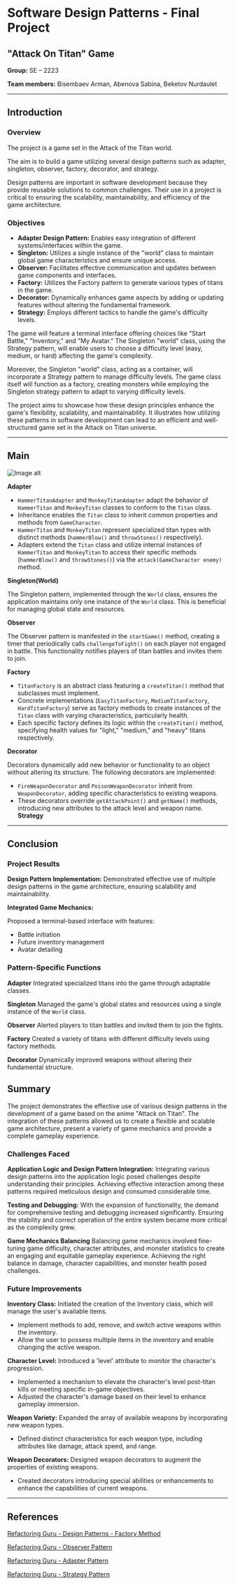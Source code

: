 # Software Design Patterns - Final Project

## "Attack On Titan" Game

**Group:** SE – 2223

**Team members:** Bisembaev Arman, Abenova Sabina, Beketov Nurdaulet


---

## Introduction

### Overview
The project is a game set in the Attack of the Titan world.

The aim is to build a game utilizing several design patterns such as adapter, singleton, observer, factory, decorator, and strategy.

Design patterns are important in software development because they provide reusable solutions to common challenges. Their use in a project is critical to ensuring the scalability, maintainability, and efficiency of the game architecture.

### Objectives
- **Adapter Design Pattern:** Enables easy integration of different systems/interfaces within the game.
- **Singleton:** Utilizes a single instance of the "world" class to maintain global game characteristics and ensure unique access.
- **Observer:** Facilitates effective communication and updates between game components and interfaces.
- **Factory:** Utilizes the Factory pattern to generate various types of titans in the game.
- **Decorator:** Dynamically enhances game aspects by adding or updating features without altering the fundamental framework.
- **Strategy:** Employs different tactics to handle the game's difficulty levels.

The game will feature a terminal interface offering choices like "Start Battle," "Inventory," and "My Avatar." The Singleton "world" class, using the Strategy pattern, will enable users to choose a difficulty level (easy, medium, or hard) affecting the game's complexity.

Moreover, the Singleton "world" class, acting as a container, will incorporate a Strategy pattern to manage difficulty levels. The game class itself will function as a factory, creating monsters while employing the Singleton strategy pattern to adapt to varying difficulty levels.

The project aims to showcase how these design principles enhance the game's flexibility, scalability, and maintainability. It illustrates how utilizing these patterns in software development can lead to an efficient and well-structured game set in the Attack on Titan universe.

---

## Main

![Image alt](java.png)

**Adapter**
- `HammerTitanAdapter` and `MonkeyTitanAdapter` adapt the behavior of `HammerTitan` and `MonkeyTitan` classes to conform to the `Titan` class.
- Inheritance enables the `Titan` class to inherit common properties and methods from `GameCharacter`.
- `HammerTitan` and `MonkeyTitan` represent specialized titan types with distinct methods (`hammerBlow()` and `throwStones()` respectively).
- Adapters extend the `Titan` class and utilize internal instances of `HammerTitan` and `MonkeyTitan` to access their specific methods (`hammerBlow()` and `throwStones()`) via the `attack(GameCharacter enemy)` method.

**Singleton(World)**
  
The Singleton pattern, implemented through the `World` class, ensures the application maintains only one instance of the `World` class. This is beneficial for managing global state and resources.

**Observer**

The Observer pattern is manifested in the `startGame()` method, creating a timer that periodically calls `challengeToFight()` on each player not engaged in battle. This functionality notifies players of titan battles and invites them to join.

**Factory**
- `TitanFactory` is an abstract class featuring a `createTitan()` method that subclasses must implement.
- Concrete implementations (`EasyTitanFactory`, `MediumTitanFactory`, `HardTitanFactory`) serve as factory methods to create instances of the `Titan` class with varying characteristics, particularly health.
- Each specific factory defines its logic within the `createTitan()` method, specifying health values for "light," "medium," and "heavy" titans respectively.


**Decorator**

Decorators dynamically add new behavior or functionality to an object without altering its structure. The following decorators are implemented:

- `FireWeaponDecorator` and `PoisonWeaponDecorator` inherit from `WeaponDecorator`, adding specific characteristics to existing weapons.
- These decorators override `getAttackPoint()` and `getName()` methods, introducing new attributes to the attack level and weapon name.
**Strategy**

---

## Conclusion

### Project Results

**Design Pattern Implementation:** Demonstrated effective use of multiple design patterns in the game architecture, ensuring scalability and maintainability.

**Integrated Game Mechanics:**

Proposed a terminal-based interface with features:
- Battle initiation
- Future inventory management
- Avatar detailing

### Pattern-Specific Functions

**Adapter**
Integrated specialized titans into the game through adaptable classes.

**Singleton**
Managed the game's global states and resources using a single instance of the `World` class.

**Observer**
Alerted players to titan battles and invited them to join the fights.

**Factory**
Created a variety of titans with different difficulty levels using factory methods.

**Decorator**
Dynamically improved weapons without altering their fundamental structure.


## Summary
The project demonstrates the effective use of various design patterns in the development of a game based on the anime "Attack on Titan". The integration of these patterns allowed us to create a flexible and scalable game architecture, present a variety of game mechanics and provide a complete gameplay experience.
### Challenges Faced

__Application Logic and Design Pattern Integration:__
Integrating various design patterns into the application logic posed challenges despite understanding their principles. Achieving effective interaction among these patterns required meticulous design and consumed considerable time.

__Testing and Debugging:__
With the expansion of functionality, the demand for comprehensive testing and debugging increased significantly. Ensuring the stability and correct operation of the entire system became more critical as the complexity grew.

__Game Mechanics Balancing__
Balancing game mechanics involved fine-tuning game difficulty, character attributes, and monster statistics to create an engaging and equitable gameplay experience. Achieving the right balance in damage, character capabilities, and monster health posed challenges.


### Future Improvements

**Inventory Class:**
Initiated the creation of the Inventory class, which will manage the user's available items.

- Implement methods to add, remove, and switch active weapons within the inventory.
- Allow the user to possess multiple items in the inventory and enable changing the active weapon.

**Character Level:**
Introduced a 'level' attribute to monitor the character's progression.

- Implemented a mechanism to elevate the character's level post-titan kills or meeting specific in-game objectives.
- Adjusted the character's damage based on their level to enhance gameplay immersion.

**Weapon Variety:**
Expanded the array of available weapons by incorporating new weapon types.
- Defined distinct characteristics for each weapon type, including attributes like damage, attack speed, and range.

**Weapon Decorators:**
Designed weapon decorators to augment the properties of existing weapons.

- Created decorators introducing special abilities or enhancements to enhance the capabilities of current weapons.


---

## References
[Refactoring Guru - Design Patterns - Factory Method](https://refactoring.guru/design-patterns/factory-method)

[Refactoring Guru - Observer Pattern](https://refactoring.guru/design-patterns/observer)

[Refactoring Guru - Adapter Pattern](https://refactoring.guru/design-patterns/adapter)
    
[Refactoring Guru - Strategy Pattern](https://refactoring.guru/design-patterns/strategy)

    